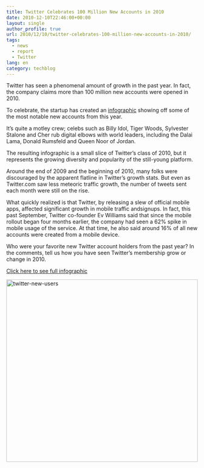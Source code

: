 ```yaml
---
title: Twitter Celebrates 100 Million New Accounts in 2010
date: 2010-12-10T22:46:00+00:00
layout: single
author_profile: true
url: 2010/12/10/twitter-celebrates-100-million-new-accounts-in-2010/
tags:
  - news
  - report
  - Twitter
lang: en
category: techblog
---
```

Twitter has seen a phenomenal amount of growth in the past year. In fact, the company claims more than 100 million new accounts were opened in 2010. 

To celebrate, the startup has created an [infographic](http://yearinreview.twitter.com/whosnew/) showing off some of the most notable new accounts from this year.

It’s quite a motley crew; celebs such as Billy Idol, Tiger Woods, Sylvester Stalone and Cher rub digital elbows with world leaders, including the Dalai Lama, Donald Rumsfeld and Queen Noor of Jordan.

The resulting infographic is a small slice of Twitter’s class of 2010, but it represents the growing diversity and popularity of the still-young platform.

Around the end of 2009 and the beginning of 2010, many folks were discouraged by the apparent flatline in Twitter’s growth stats. But even as Twitter.com saw less meteoric traffic growth, the number of tweets sent each month were still on the rise.

What quickly realized is that Twitter, by releasing a slew of official mobile apps, affected significant growth in mobile traffic andsignups. In fact, this past September, Twitter co-founder Ev Williams said that since the mobile rollout began four months earlier, the company had seen a 62% spike in mobile usage of the service. At that time, he also said around 16% of all new accounts were created from a mobile device.

Who were your favorite new Twitter account holders from the past year? In the comments, tell us how you have seen Twitter’s membership grow or change in 2010.

<a href="http://yearinreview.twitter.com/whosnew/" target="_blank">Click here to see full infographic</a>

[<img title="twitter-new-users" border="0" alt="twitter-new-users" src="http://lh4.ggpht.com/_vaUVXcmC3OI/TQKmvJiZ4HI/AAAAAAAADeU/KWJwxWz3axg/twitter-new-users_thumb%5B1%5D.png?imgmax=800" width="504" height="481" />](http://lh3.ggpht.com/_vaUVXcmC3OI/TQKmln821oI/AAAAAAAADeQ/s-0cMuBoLkc/s1600-h/twitter-new-users%5B3%5D.png)